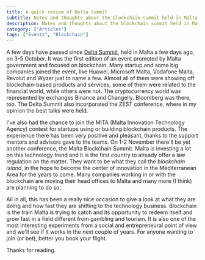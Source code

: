 ```yaml
---
title: A quick review of Delta Summit
subtitle: Notes and thoughts about the blockchain summit held in Malta
description: Notes and thoughts about the blockchain summit held in Malta
category: ["Articles"]
tags: ["Events", "Blockchain"]
---
```


A few days have passed since [Delta Summit](https://delta-summit.com/), held in Malta a few days ago, on 3-5 October. It was the first edition of an event promoted by Malta government and focused on blockchain. Many startup and some big companies joined the event, like Huawei, Microsoft Malta, Vodafone Malta, Revolut and Wyzer just to name a few. Almost all of them were showing off blockchain-based products and services, some of them were related to the financial world, while others were not. The cryptocurrency world was represented by exchanges Binance and Changelly. Bloomberg was there, too. The Delta Summit also incorporated the ZEST conference, where in my opinion the best talks were held.

I've also had the chance to join the MITA (Malta Innovation Technology Agency) contest for startups using or building blockchain products. The experience there has been very positive and pleasant, thanks to the support mentors and advisors gave to the teams. On 1-2 November there'll be yet another conference, the Malta Blockchain Summit. Malta is investing a lot on this technology trend and it is the first country to already offer a law regulation on the matter. They want to be what they call the *blockchain island*, in the hope to become the center of innovation in the Mediterranean Area for the years to come. Many companies working in or with the blockchain are moving their head offices to Malta and many more (I think) are planning to do so.

All in all, this has been a really nice occasion to give a look at what they are doing and how fast they are shifting to the technology business. Blockchain is the train Malta is trying to catch and its opportunity to redeem itself and grow fast in a field different from gambling and tourism. It is also one of the most interesting experiments from a social and entrepreneural point of view and we'll see if it works in the next couple of years. For anyone wanting to join (or bet), better you book your flight.

Thanks for reading.

